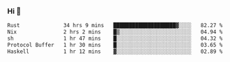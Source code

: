 ### Hi 👋

<!--START_SECTION:waka-->

```txt
Rust              34 hrs 9 mins   ████████████████████▓░░░░   82.27 %
Nix               2 hrs 2 mins    █▒░░░░░░░░░░░░░░░░░░░░░░░   04.94 %
sh                1 hr 47 mins    █░░░░░░░░░░░░░░░░░░░░░░░░   04.32 %
Protocol Buffer   1 hr 30 mins    █░░░░░░░░░░░░░░░░░░░░░░░░   03.65 %
Haskell           1 hr 12 mins    ▓░░░░░░░░░░░░░░░░░░░░░░░░   02.89 %
```

<!--END_SECTION:waka-->
